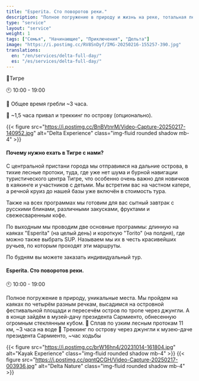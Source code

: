 ```yaml
---
title: "Esperita. Сто поворотов реки."
description: "Полное погружение в природу и жизнь на реке, тотальная перезагрузка."
type: "service"
layout: "service"
weight: 1
tags: ["Семья", "Начинающие", "Приключения", "Дельта"]
image: "https://i.postimg.cc/RV8SnDyf/IMG-20250216-155257-390.jpg"
translations:
  en: "/en/services/delta-full-day/"
  es: "/es/services/delta-full-day/"
---
```


📍Тигре

🕙 10:00 - 19:00

🛶 Общее время гребли ~3 часа.

🏃 ~1,5 часа привал и треккинг по острову (опционально).

{{< figure src="https://i.postimg.cc/BnBVtnrM/Video-Capture-20250217-140952.jpg" alt="Delta Experience" class="img-fluid rounded shadow mb-4" >}}


#### Почему нужно ехать в Тигре с нами?
С центральной пристани города мы отправимся на дальние острова, в тихие лесные протоки, туда, где уже нет шума и бурной навигации туристического центра Тигре, что особенно очень важно для новичков в каякинге и участников с детьми. Мы встретим вас на частном катере, а речной круиз до нашей базы уже включён в стоимость тура.

Также на всех программах мы готовим для вас сытный завтрак с русскими блинами, различными закусками, фруктами и свежесваренным кофе.

По выходным мы проводим две основные программы: длинную на каяках "Esperita" (на целый день) и короткую "Torito" (на полдня), где можно также выбрать SUP. Называем мы их в честь красивейших ручьев, по которым проходят эти маршруты.

По будням вы можете заказать индивидуальный тур.

#### Esperita. Сто поворотов реки.
🕙 10:00 - 19:00

Полное погружение в природу, уникальные места.
Мы пройдем на каяках по четырём разным речкам, высадимся на островной фестивальной площади и пересечём остров по тропе через джунгли. А в конце зайдём в музей-дачу президента Сармиенто, обнесенную огромным стеклянным кубом.
🛶 Сплав по узким лесным протокам 11 км, ~3 часа на воде
🏃 Треккинг по острову через джунгли к музею-даче президента Сармиенто, ~час ходьбы

{{< figure src="https://i.postimg.cc/brW16hn4/20231014-161804.jpg" alt="Kayak Experience" class="img-fluid rounded shadow mb-4" >}}
{{< figure src="https://i.postimg.cc/qqntQCGH/Video-Capture-20250217-003936.jpg" alt="Delta Nature" class="img-fluid rounded shadow mb-4" >}}
